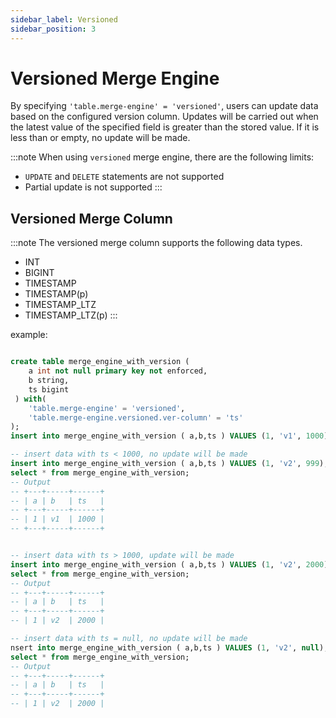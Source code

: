 ```yaml
---
sidebar_label: Versioned
sidebar_position: 3
---
```


# Versioned Merge Engine

By specifying `'table.merge-engine' = 'versioned'`, users can update data based on the configured version column. Updates will be carried out when the latest value of the specified field is greater than the stored value. If it is less than or empty, no update will be made.

:::note
When using `versioned` merge engine, there are the following limits:
- `UPDATE` and `DELETE` statements are not supported
- Partial update is not supported
  :::

## Versioned Merge Column

:::note
The versioned merge column supports the following data types.
- INT
- BIGINT
- TIMESTAMP
- TIMESTAMP(p)
- TIMESTAMP_LTZ
- TIMESTAMP_LTZ(p)
  :::

example:
```sql title="versioned"

create table merge_engine_with_version (
    a int not null primary key not enforced,
    b string, 
    ts bigint
 ) with(
    'table.merge-engine' = 'versioned',
    'table.merge-engine.versioned.ver-column' = 'ts'
);
insert into merge_engine_with_version ( a,b,ts ) VALUES (1, 'v1', 1000);

-- insert data with ts < 1000, no update will be made
insert into merge_engine_with_version ( a,b,ts ) VALUES (1, 'v2', 999);
select * from merge_engine_with_version;
-- Output
-- +---+-----+------+
-- | a | b   | ts   |
-- +---+-----+------+
-- | 1 | v1  | 1000 |
-- +---+-----+------+


-- insert data with ts > 1000, update will be made
insert into merge_engine_with_version ( a,b,ts ) VALUES (1, 'v2', 2000);
select * from merge_engine_with_version;
-- Output
-- +---+-----+------+
-- | a | b   | ts   |
-- +---+-----+------+
-- | 1 | v2  | 2000 |

-- insert data with ts = null, no update will be made
nsert into merge_engine_with_version ( a,b,ts ) VALUES (1, 'v2', null);
select * from merge_engine_with_version;
-- Output
-- +---+-----+------+
-- | a | b   | ts   |
-- +---+-----+------+
-- | 1 | v2  | 2000 |

```
